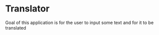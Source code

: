 # Translator
Goal of this application is for the user to input some text and for it to be translated
